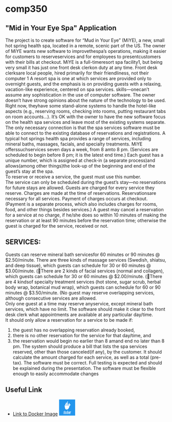# comp350
## "Mid in Your Eye Spa" Application

The project is to create software for “Mud in Your Eye” (MiYE), a new, small hot spring health spa, located in a remote, scenic part of the US. 
The owner of MiYE wants new software to improvethespa’s operations, making it easier for customers to reserveservices and for employees to presentcustomers with their bills at checkout.
MiYE is a full-timeresort spa facility1, but being very small it has just one front desk clerkon duty at any time. 
Front desk clerksare local people, hired primarily for their friendliness, not their computer 1 A resort spa is one at which services are provided only to overnight guests, and the emphasis is on providing guests with a relaxing, vacation-like experience, centered on spa services. 
skills—onecan’t assume any sophistication in the use of computer software. 
The owner doesn’t have strong opinions about the nature of the technology to be used. 
Right now, theyhave some stand-alone systems to handle the hotel-like aspects (e.g., reserving rooms, checking into rooms, putting restaurant tabs on room accounts...).
It’s OK with the owner to have the new software focus on the health spa services and leave most of the existing systems separate. 
The only necessary connection is that the spa services software must be able to connect to the existing database of reservations and registrations.
A typical hot springs health spa provides a range of services, including mineral baths, massages, facials, and specialty treatments. 
MiYE offerssuchservices seven days a week, from 8 amto 8 pm. (Services are scheduled to begin before 8 pm; it is the latest end time.)
Each guest has a unique number, which is assigned at check-in (a separate process)and allows(among other things)the look-up of the beginning and end of the guest’s stay at the spa.  
To reserve or receive a service, the guest must use this number.  
The service can only be scheduled during the guest’s stay—no reservations for future stays are allowed. 
Guests are charged for every service they reserve. 
Charges are made at the time of reservations. 
Reservationsare necessary for all services. 
Payment of charges occurs at checkout.(Payment is a separate process, which also includes charges for rooms, food, and other things besides services.)
A guest may cancel a reservation for a service at no charge, if he/she does so within 10 minutes of making the reservation or at least 90 minutes before the reservation time; otherwise the guest is charged for the service, received or not. 


## SERVICES:


Guests can reserve mineral bath servicesfor 60 minutes or 90 minutes @ $2.50/minute. 
There are three kinds of massage services (Swedish, shiatsu, and deep tissue), which guests can schedule for 30 or 60 minutes @ $3.00/minute. 
(There are 2 kinds of facial services (normal and collagen), which guests can schedule for 30 or 60 minutes @ $2.00/minute. 
(There are 4 kindsof specialty treatment services (hot stone, sugar scrub, herbal body wrap, botanical mud wrap), which guests can schedule for 60 or 90 minutes @ $3.50/minute. 
(No guest may reserve overlapping services, although consecutive services are allowed.  
Only one guest at a time may reserve anyservice, except mineral bath services, which have no limit.
The software should make it clear to the front desk clerk what appointments are available at any particular day/time.  
It should only allow a reservation for a service to be made if: 
1) the guest has no overlapping reservation already booked, 
2) there is no other reservation for the service for that day/time, and 
3) the reservation would begin no earlier than 8 amand end no later than 8 pm.
The system should produce a bill that lists the spa services reserved, other than those canceled(if any), by the customer. 
It should calculate the amount charged for each service, as well as a total (pre-tax).
The software must be correct. Full testing is expected and should be explained during the presentation.
The software must be flexible enough to easily accommodate changes 

## Useful Link
+ [Link to Docker Image](https://www.docker.com/) <img src="img/docker.png" alt="alt text" width="50" height="50">
